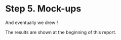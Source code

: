 # Step 5. Mock-ups

And eventually we drew !

The results are shown at the beginning of this report.

